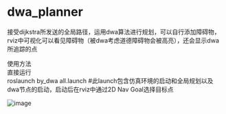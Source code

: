 # dwa_planner
接受dijkstra所发送的全局路径，运用dwa算法进行规划，可以自行添加障碍物，rviz中可视化可以看见障碍物（被dwa考虑道德障碍物会被高亮），还会显示dwa所追踪的点<br>

使用方法<br>
直接运行<br>
roslaunch by_dwa all.launch     #此launch包含仿真环境的启动和全局规划以及dwa节点的启动，启动后在rviz中通过2D Nav Goal选择目标点

![image]()
